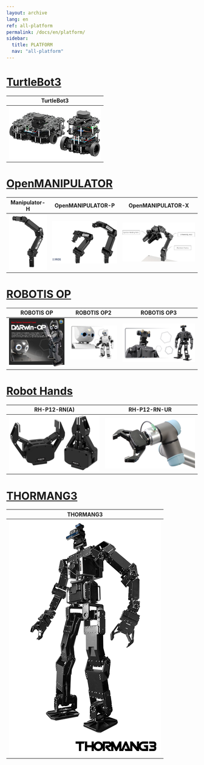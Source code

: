 ```yaml
---
layout: archive
lang: en
ref: all-platform
permalink: /docs/en/platform/
sidebar:
  title: PLATFORM
  nav: "all-platform"
---
```


# [TurtleBot3](#turtlebot3)

|                                               TurtleBot3                                                |
| :-----------------------------------------------------------------------------------------------------: |
| [![](/assets/TB3_Burger_Waffle.png)](https://emanual.robotis.com/docs/en/platform/turtlebot3/overview/) |

# [OpenMANIPULATOR](#openmanipulator)

|                                                                 Manipulator-H                                                                  |                                                             OpenMANIPULATOR-P                                                              |                                                                      OpenMANIPULATOR-X                                                                      |
| :--------------------------------------------------------------------------------------------------------------------------------------------: | :----------------------------------------------------------------------------------------------------------------------------------------: | :---------------------------------------------------------------------------------------------------------------------------------------------------------: |
| [![](/assets/images/platform/manipulator_h/manipulator_product.png)](https://emanual.robotis.com/docs/en/platform/manipulator_h/introduction/) | [![](/assets/images/platform/openmanipulator_p/product_img.png)](https://emanual.robotis.com/docs/en/platform/openmanipulator_p/overview/) | [![](/assets/images/platform/openmanipulator_x/OpenManipulator_Introduction.jpg)](https://emanual.robotis.com/docs/en/platform/openmanipulator_x/overview/) |

# [ROBOTIS OP](#robotis-op)

|                                                     ROBOTIS OP                                                      |                                                      ROBOTIS OP2                                                       |                                                       ROBOTIS OP3                                                        |
| :-----------------------------------------------------------------------------------------------------------------: | :--------------------------------------------------------------------------------------------------------------------: | :----------------------------------------------------------------------------------------------------------------------: |
| [![](/assets/images/platform/op/op_product.jpg)](https://emanual.robotis.com//docs/en/platform/op/getting_started/) | [![](/assets/images/platform/op2/op2_product.jpg)](https://emanual.robotis.com//docs/en/platform/op2/getting_started/) | [![](/assets/images/platform/op3/op3_product_rev2.png)](https://emanual.robotis.com//docs/en/platform/op3/introduction/) |

# [Robot Hands](#robot-hands)

|                                                         RH-P12-RN(A)                                                         |                                                                   RH-P12-RN-UR                                                                   |
| :--------------------------------------------------------------------------------------------------------------------------: | :----------------------------------------------------------------------------------------------------------------------------------------------: |
| [![](/assets/images/platform/rh_p12_rn/rh-p12-rn_product_new.png)](https://emanual.robotis.com/docs/en/platform/rh_p12_rna/) | [![](/assets/images/platform/rh_p12_rn/rh_p12_rn_ur/rh_p12_rn_ur_product_image.png)](https://emanual.robotis.com/docs/en/platform/rh_p12_rn_ur/) |

# [THORMANG3](#thormang3)

|                                                          THORMANG3                                                           |
| :--------------------------------------------------------------------------------------------------------------------------: |
| [![](/assets/images/platform/thormang3/thormang3.png)](https://emanual.robotis.com/docs/en/platform/thormang3/introduction/) |
